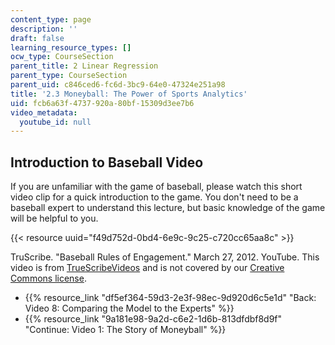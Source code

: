 ```yaml
---
content_type: page
description: ''
draft: false
learning_resource_types: []
ocw_type: CourseSection
parent_title: 2 Linear Regression
parent_type: CourseSection
parent_uid: c846ced6-fc6d-3bc9-64e0-47324e251a98
title: '2.3 Moneyball: The Power of Sports Analytics'
uid: fcb6a63f-4737-920a-80bf-15309d3ee7b6
video_metadata:
  youtube_id: null
---
```

## Introduction to Baseball Video

If you are unfamiliar with the game of baseball, please watch this short video clip for a quick introduction to the game. You don't need to be a baseball expert to understand this lecture, but basic knowledge of the game will be helpful to you.

{{< resource uuid="f49d752d-0bd4-6e9c-9c25-c720cc65aa8c" >}}

TruScribe. "Baseball Rules of Engagement." March 27, 2012. YouTube. This video is from [TrueScribeVideos](http://www.truscribe.com) and is not covered by our [Creative Commons license](/terms/#cc).

- {{% resource_link "df5ef364-59d3-2e3f-98ec-9d920d6c5e1d" "Back: Video 8: Comparing the Model to the Experts" %}}
- {{% resource_link "9a181e98-9a2d-c6e2-1d6b-813dfdbf8d9f" "Continue: Video 1: The Story of Moneyball" %}}